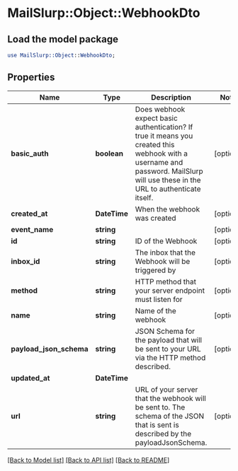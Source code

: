 # MailSlurp::Object::WebhookDto

## Load the model package
```perl
use MailSlurp::Object::WebhookDto;
```

## Properties
Name | Type | Description | Notes
------------ | ------------- | ------------- | -------------
**basic_auth** | **boolean** | Does webhook expect basic authentication? If true it means you created this webhook with a username and password. MailSlurp will use these in the URL to authenticate itself. | [optional] 
**created_at** | **DateTime** | When the webhook was created | [optional] 
**event_name** | **string** |  | [optional] 
**id** | **string** | ID of the Webhook | [optional] 
**inbox_id** | **string** | The inbox that the Webhook will be triggered by | [optional] 
**method** | **string** | HTTP method that your server endpoint must listen for | [optional] 
**name** | **string** | Name of the webhook | [optional] 
**payload_json_schema** | **string** | JSON Schema for the payload that will be sent to your URL via the HTTP method described. | [optional] 
**updated_at** | **DateTime** |  | 
**url** | **string** | URL of your server that the webhook will be sent to. The schema of the JSON that is sent is described by the payloadJsonSchema. | [optional] 

[[Back to Model list]](../README#documentation-for-models) [[Back to API list]](../README#documentation-for-api-endpoints) [[Back to README]](../README)


